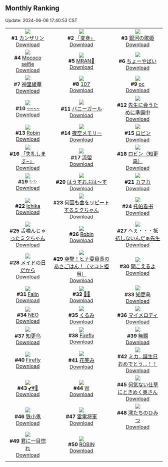 ## Monthly Ranking
Update: 2024-06-06 17:40:53 CST

|      |      |      |
| :----: | :----: | :----: |
| ![](https://i.pixiv.re/c/240x480/img-master/img/2024/05/09/00/00/29/118559145_p0_master1200.jpg)<br>**#1** [カンザリン](https://www.pixiv.net/artworks/118559145)<br>[Download](https://i.pixiv.re/img-original/img/2024/05/09/00/00/29/118559145_p0.png) | ![](https://i.pixiv.re/c/240x480/img-master/img/2024/05/08/00/00/21/118532258_p0_master1200.jpg)<br>**#2** [「変身」](https://www.pixiv.net/artworks/118532258)<br>[Download](https://i.pixiv.re/img-original/img/2024/05/08/00/00/21/118532258_p0.jpg) | ![](https://i.pixiv.re/c/240x480/img-master/img/2024/05/09/00/00/20/118559093_p0_master1200.jpg)<br>**#3** [銀河の歌姫](https://www.pixiv.net/artworks/118559093)<br>[Download](https://i.pixiv.re/img-original/img/2024/05/09/00/00/20/118559093_p0.jpg) |
| ![](https://i.pixiv.re/c/240x480/img-master/img/2024/05/09/06/38/58/118565241_p0_master1200.jpg)<br>**#4** [Mococo selfie](https://www.pixiv.net/artworks/118565241)<br>[Download](https://i.pixiv.re/img-original/img/2024/05/09/06/38/58/118565241_p0.png) | ![](https://i.pixiv.re/c/240x480/img-master/img/2024/05/09/00/00/24/118559109_p0_master1200.jpg)<br>**#5** [MRAN🖤](https://www.pixiv.net/artworks/118559109)<br>[Download](https://i.pixiv.re/img-original/img/2024/05/09/00/00/24/118559109_p0.png) | ![](https://i.pixiv.re/c/240x480/img-master/img/2024/05/09/00/13/58/118559833_p0_master1200.jpg)<br>**#6** [ちょーやばい](https://www.pixiv.net/artworks/118559833)<br>[Download](https://i.pixiv.re/img-original/img/2024/05/09/00/13/58/118559833_p0.png) |
| ![](https://i.pixiv.re/c/240x480/img-master/img/2024/05/09/18/11/25/118574908_p0_master1200.jpg)<br>**#7** [神里綾華](https://www.pixiv.net/artworks/118574908)<br>[Download](https://i.pixiv.re/img-original/img/2024/05/09/18/11/25/118574908_p0.jpg) | ![](https://i.pixiv.re/c/240x480/img-master/img/2024/05/09/14/19/34/118571066_p0_master1200.jpg)<br>**#8** [107](https://www.pixiv.net/artworks/118571066)<br>[Download](https://i.pixiv.re/img-original/img/2024/05/09/14/19/34/118571066_p0.jpg) | ![](https://i.pixiv.re/c/240x480/img-master/img/2024/05/07/00/57/57/118506560_p0_master1200.jpg)<br>**#9** [oc](https://www.pixiv.net/artworks/118506560)<br>[Download](https://i.pixiv.re/img-original/img/2024/05/07/00/57/57/118506560_p0.png) |
| ![](https://i.pixiv.re/c/240x480/img-master/img/2024/05/09/12/48/23/118569899_p0_master1200.jpg)<br>**#10** [~~~~](https://www.pixiv.net/artworks/118569899)<br>[Download](https://i.pixiv.re/img-original/img/2024/05/09/12/48/23/118569899_p0.jpg) | ![](https://i.pixiv.re/c/240x480/img-master/img/2024/05/09/09/10/48/118567020_p0_master1200.jpg)<br>**#11** [バニーガール](https://www.pixiv.net/artworks/118567020)<br>[Download](https://i.pixiv.re/img-original/img/2024/05/09/09/10/48/118567020_p0.jpg) | ![](https://i.pixiv.re/c/240x480/img-master/img/2024/05/09/00/00/30/118559149_p0_master1200.jpg)<br>**#12** [先生に会うために準備中](https://www.pixiv.net/artworks/118559149)<br>[Download](https://i.pixiv.re/img-original/img/2024/05/09/00/00/30/118559149_p0.jpg) |
| ![](https://i.pixiv.re/c/240x480/img-master/img/2024/05/09/00/00/29/118559136_p0_master1200.jpg)<br>**#13** [Robin](https://www.pixiv.net/artworks/118559136)<br>[Download](https://i.pixiv.re/img-original/img/2024/05/09/00/00/29/118559136_p0.jpg) | ![](https://i.pixiv.re/c/240x480/img-master/img/2024/05/09/00/00/51/118559236_p0_master1200.jpg)<br>**#14** [夜空メモリー](https://www.pixiv.net/artworks/118559236)<br>[Download](https://i.pixiv.re/img-original/img/2024/05/09/00/00/51/118559236_p0.png) | ![](https://i.pixiv.re/c/240x480/img-master/img/2024/05/09/13/49/31/118570636_p0_master1200.jpg)<br>**#15** [ロビン](https://www.pixiv.net/artworks/118570636)<br>[Download](https://i.pixiv.re/img-original/img/2024/05/09/13/49/31/118570636_p0.png) |
| ![](https://i.pixiv.re/c/240x480/img-master/img/2024/05/10/15/29/29/118598564_p0_master1200.jpg)<br>**#16** [「失礼します~」](https://www.pixiv.net/artworks/118598564)<br>[Download](https://i.pixiv.re/img-original/img/2024/05/10/15/29/29/118598564_p0.png) | ![](https://i.pixiv.re/c/240x480/img-master/img/2024/06/03/12/02/10/118544049_p0_master1200.jpg)<br>**#17** [流螢](https://www.pixiv.net/artworks/118544049)<br>[Download](https://i.pixiv.re/img-original/img/2024/06/03/12/02/10/118544049_p0.png) | ![](https://i.pixiv.re/c/240x480/img-master/img/2024/05/08/00/00/44/118532366_p0_master1200.jpg)<br>**#18** [ロビン（知更鸟）](https://www.pixiv.net/artworks/118532366)<br>[Download](https://i.pixiv.re/img-original/img/2024/05/08/00/00/44/118532366_p0.jpg) |
| ![](https://i.pixiv.re/c/240x480/img-master/img/2024/05/09/18/24/27/118575201_p0_master1200.jpg)<br>**#19** [✨✨](https://www.pixiv.net/artworks/118575201)<br>[Download](https://i.pixiv.re/img-original/img/2024/05/09/18/24/27/118575201_p0.jpg) | ![](https://i.pixiv.re/c/240x480/img-master/img/2024/05/10/00/00/19/118585061_p0_master1200.jpg)<br>**#20** [はうすおぶは～す](https://www.pixiv.net/artworks/118585061)<br>[Download](https://i.pixiv.re/img-original/img/2024/05/10/00/00/19/118585061_p0.jpg) | ![](https://i.pixiv.re/c/240x480/img-master/img/2024/05/09/20/05/01/118577696_p0_master1200.jpg)<br>**#21** [カフカ](https://www.pixiv.net/artworks/118577696)<br>[Download](https://i.pixiv.re/img-original/img/2024/05/09/20/05/01/118577696_p0.jpg) |
| ![](https://i.pixiv.re/c/240x480/img-master/img/2024/05/09/09/48/55/118567431_p0_master1200.jpg)<br>**#22** [Ichika](https://www.pixiv.net/artworks/118567431)<br>[Download](https://i.pixiv.re/img-original/img/2024/05/09/09/48/55/118567431_p0.png) | ![](https://i.pixiv.re/c/240x480/img-master/img/2024/05/09/00/35/32/118560475_p0_master1200.jpg)<br>**#23** [何回も曲をリピートするミクちゃん](https://www.pixiv.net/artworks/118560475)<br>[Download](https://i.pixiv.re/img-original/img/2024/05/09/00/35/32/118560475_p0.jpg) | ![](https://i.pixiv.re/c/240x480/img-master/img/2024/05/09/22/04/04/118581332_p0_master1200.jpg)<br>**#24** [托帕看书](https://www.pixiv.net/artworks/118581332)<br>[Download](https://i.pixiv.re/img-original/img/2024/05/09/22/04/04/118581332_p0.jpg) |
| ![](https://i.pixiv.re/c/240x480/img-master/img/2024/05/09/00/32/03/118560389_p0_master1200.jpg)<br>**#25** [舌噛んじゃったミクちゃん](https://www.pixiv.net/artworks/118560389)<br>[Download](https://i.pixiv.re/img-original/img/2024/05/09/00/32/03/118560389_p0.jpg) | ![](https://i.pixiv.re/c/240x480/img-master/img/2024/05/10/00/34/37/118586589_p0_master1200.jpg)<br>**#26** [Robin](https://www.pixiv.net/artworks/118586589)<br>[Download](https://i.pixiv.re/img-original/img/2024/05/10/00/34/37/118586589_p0.jpg) | ![](https://i.pixiv.re/c/240x480/img-master/img/2024/05/11/21/16/29/118638370_p0_master1200.jpg)<br>**#27** [へぇ・・・抵抗しないんだぁ先生](https://www.pixiv.net/artworks/118638370)<br>[Download](https://i.pixiv.re/img-original/img/2024/05/11/21/16/29/118638370_p0.jpg) |
| ![](https://i.pixiv.re/c/240x480/img-master/img/2024/05/11/23/46/03/118643408_p0_master1200.jpg)<br>**#28** [メイドの日だから](https://www.pixiv.net/artworks/118643408)<br>[Download](https://i.pixiv.re/img-original/img/2024/05/11/23/46/03/118643408_p0.jpg) | ![](https://i.pixiv.re/c/240x480/img-master/img/2024/05/07/06/27/08/118511080_p0_master1200.jpg)<br>**#29** [突撃！ヒナ委員長のあさごはん！（マコト担当）](https://www.pixiv.net/artworks/118511080)<br>[Download](https://i.pixiv.re/img-original/img/2024/05/07/06/27/08/118511080_p0.png) | ![](https://i.pixiv.re/c/240x480/img-master/img/2024/05/09/00/00/29/118559137_p0_master1200.jpg)<br>**#30** [聞こえるよ](https://www.pixiv.net/artworks/118559137)<br>[Download](https://i.pixiv.re/img-original/img/2024/05/09/00/00/29/118559137_p0.png) |
| ![](https://i.pixiv.re/c/240x480/img-master/img/2024/05/09/08/57/44/118566856_p0_master1200.jpg)<br>**#31** [Falin](https://www.pixiv.net/artworks/118566856)<br>[Download](https://i.pixiv.re/img-original/img/2024/05/09/08/57/44/118566856_p0.jpg) | ![](https://i.pixiv.re/c/240x480/img-master/img/2024/05/08/13/28/43/118544263_p0_master1200.jpg)<br>**#32** [💜✨](https://www.pixiv.net/artworks/118544263)<br>[Download](https://i.pixiv.re/img-original/img/2024/05/08/13/28/43/118544263_p0.jpg) | ![](https://i.pixiv.re/c/240x480/img-master/img/2024/05/08/18/44/44/118549690_p0_master1200.jpg)<br>**#33** [知更鸟](https://www.pixiv.net/artworks/118549690)<br>[Download](https://i.pixiv.re/img-original/img/2024/05/08/18/44/44/118549690_p0.jpg) |
| ![](https://i.pixiv.re/c/240x480/img-master/img/2024/05/07/00/00/21/118504345_p0_master1200.jpg)<br>**#34** [NEO](https://www.pixiv.net/artworks/118504345)<br>[Download](https://i.pixiv.re/img-original/img/2024/05/07/00/00/21/118504345_p0.png) | ![](https://i.pixiv.re/c/240x480/img-master/img/2024/05/09/18/11/59/118574918_p0_master1200.jpg)<br>**#35** [くるみ](https://www.pixiv.net/artworks/118574918)<br>[Download](https://i.pixiv.re/img-original/img/2024/05/09/18/11/59/118574918_p0.jpg) | ![](https://i.pixiv.re/c/240x480/img-master/img/2024/05/08/00/00/23/118532273_p0_master1200.jpg)<br>**#36** [マイメロディ](https://www.pixiv.net/artworks/118532273)<br>[Download](https://i.pixiv.re/img-original/img/2024/05/08/00/00/23/118532273_p0.jpg) |
| ![](https://i.pixiv.re/c/240x480/img-master/img/2024/05/14/02/15/10/118570043_p0_master1200.jpg)<br>**#37** [知更鸟](https://www.pixiv.net/artworks/118570043)<br>[Download](https://i.pixiv.re/img-original/img/2024/05/14/02/15/10/118570043_p0.jpg) | ![](https://i.pixiv.re/c/240x480/img-master/img/2024/05/07/08/18/28/118512427_p0_master1200.jpg)<br>**#38** [Firefly](https://www.pixiv.net/artworks/118512427)<br>[Download](https://i.pixiv.re/img-original/img/2024/05/07/08/18/28/118512427_p0.png) | ![](https://i.pixiv.re/c/240x480/img-master/img/2024/05/10/06/24/42/118591478_p0_master1200.jpg)<br>**#39** [無題](https://www.pixiv.net/artworks/118591478)<br>[Download](https://i.pixiv.re/img-original/img/2024/05/10/06/24/42/118591478_p0.png) |
| ![](https://i.pixiv.re/c/240x480/img-master/img/2024/05/08/00/00/22/118532268_p0_master1200.jpg)<br>**#40** [Firefly](https://www.pixiv.net/artworks/118532268)<br>[Download](https://i.pixiv.re/img-original/img/2024/05/08/00/00/22/118532268_p0.jpg) | ![](https://i.pixiv.re/c/240x480/img-master/img/2024/05/07/00/00/23/118504364_p0_master1200.jpg)<br>**#41** [花笑み](https://www.pixiv.net/artworks/118504364)<br>[Download](https://i.pixiv.re/img-original/img/2024/05/07/00/00/23/118504364_p0.jpg) | ![](https://i.pixiv.re/c/240x480/img-master/img/2024/05/08/19/34/57/118550895_p0_master1200.jpg)<br>**#42** [ミカ…誕生日おめでとう…！！](https://www.pixiv.net/artworks/118550895)<br>[Download](https://i.pixiv.re/img-original/img/2024/05/08/19/34/57/118550895_p0.png) |
| ![](https://i.pixiv.re/c/240x480/img-master/img/2024/05/10/18/03/31/118601444_p0_master1200.jpg)<br>**#43** [💕💗💖](https://www.pixiv.net/artworks/118601444)<br>[Download](https://i.pixiv.re/img-original/img/2024/05/10/18/03/31/118601444_p0.jpg) | ![](https://i.pixiv.re/c/240x480/img-master/img/2024/05/08/17/12/47/118547696_p0_master1200.jpg)<br>**#44** [W](https://www.pixiv.net/artworks/118547696)<br>[Download](https://i.pixiv.re/img-original/img/2024/05/08/17/12/47/118547696_p0.jpg) | ![](https://i.pixiv.re/c/240x480/img-master/img/2024/05/09/00/05/56/118559553_p0_master1200.jpg)<br>**#45** [何気ない仕草にときめく奥さん](https://www.pixiv.net/artworks/118559553)<br>[Download](https://i.pixiv.re/img-original/img/2024/05/09/00/05/56/118559553_p0.jpg) |
| ![](https://i.pixiv.re/c/240x480/img-master/img/2024/05/09/04/35/24/118564105_p0_master1200.jpg)<br>**#46** [铁小鬼](https://www.pixiv.net/artworks/118564105)<br>[Download](https://i.pixiv.re/img-original/img/2024/05/09/04/35/24/118564105_p0.png) | ![](https://i.pixiv.re/c/240x480/img-master/img/2024/05/11/00/00/13/118612646_p0_master1200.jpg)<br>**#47** [雷電将軍](https://www.pixiv.net/artworks/118612646)<br>[Download](https://i.pixiv.re/img-original/img/2024/05/11/00/00/13/118612646_p0.jpg) | ![](https://i.pixiv.re/c/240x480/img-master/img/2024/05/11/00/00/28/118612728_p0_master1200.jpg)<br>**#48** [澪たちのひみつ](https://www.pixiv.net/artworks/118612728)<br>[Download](https://i.pixiv.re/img-original/img/2024/05/11/00/00/28/118612728_p0.jpg) |
| ![](https://i.pixiv.re/c/240x480/img-master/img/2024/05/09/00/00/12/118559058_p0_master1200.jpg)<br>**#49** [君に一目惚れ](https://www.pixiv.net/artworks/118559058)<br>[Download](https://i.pixiv.re/img-original/img/2024/05/09/00/00/12/118559058_p0.jpg) | ![](https://i.pixiv.re/c/240x480/img-master/img/2024/05/09/16/57/50/118573331_p0_master1200.jpg)<br>**#50** [ROBIN](https://www.pixiv.net/artworks/118573331)<br>[Download](https://i.pixiv.re/img-original/img/2024/05/09/16/57/50/118573331_p0.jpg) |
|      |
